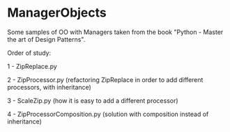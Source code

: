 # ManagerObjects
Some samples of OO with Managers taken from the book "Python - Master the art of Design Patterns".

Order of study:

1 - ZipReplace.py

2 - ZipProcessor.py (refactoring ZipReplace in order to add different processors, with inheritance)

3 - ScaleZip.py (how it is easy to add a different processor)

4 - ZipProcessorComposition.py (solution with composition instead of inheritance)
